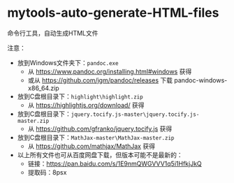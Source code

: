 # mytools-auto-generate-HTML-files

命令行工具，自动生成HTML文件

注意：
* 放到Windows文件夹下：`pandoc.exe`
	* 从 https://www.pandoc.org/installing.html#windows 获得
	* 或从 https://github.com/jgm/pandoc/releases 下载 pandoc-windows-x86_64.zip
* 放到C盘根目录下：`highlight\highlight.zip`
	* 从 https://highlightjs.org/download/ 获得
* 放到C盘根目录下：`jquery.tocify.js-master\jquery.tocify.js-master.zip`
	* 从 https://github.com/gfranko/jquery.tocify.js 获得
* 放到C盘根目录下：`MathJax-master\MathJax-master.zip`
	* 从 https://github.com/mathjax/MathJax 获得
* 以上所有文件也可从百度网盘下载，但版本可能不是最新的：
	* 链接：https://pan.baidu.com/s/1E9nmQWGVVV1q5i1HfkjJkQ
	* 提取码：8psx 


